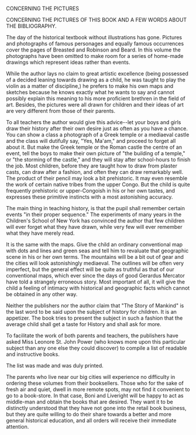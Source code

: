 CONCERNING THE PICTURES

CONCERNING THE PICTURES OF THIS BOOK AND A FEW
WORDS ABOUT THE BIBLIOGRAPHY.


The day of the historical textbook without illustrations has gone.
Pictures and photographs of famous personages and equally famous
occurrences cover the pages of Breasted and Robinson and Beard. In
this volume the photographs have been omitted to make room for a
series of home-made drawings which represent ideas rather than events.

While the author lays no claim to great artistic excellence (being
possessed of a decided leaning towards drawing as a child, he was
taught to play the violin as a matter of discipline,) he prefers to
make his own maps and sketches because he knows exactly what he
wants to say and cannot possibly explain this meaning to his more
proficient brethren in the field of art. Besides, the pictures were all
drawn for children and their ideas of art are very different from those
of their parents.

To all teachers the author would give this advice--let your boys and
girls draw their history after their own desire just as often as you have
a chance. You can show a class a photograph of a Greek temple or a
mediaeval castle and the class will dutifully say, "Yes, Ma'am," and
proceed to forget all about it. But make the Greek temple or the
Roman castle the centre of an event, tell the boys to make their own
picture of "the building of a temple," or "the storming of the castle,"
and they will stay after school-hours to finish the job. Most children,
before they are taught how to draw from plaster casts, can draw after
a fashion, and often they can draw remarkably well. The product of
their pencil may look a bit prehistoric. It may even resemble the
work of certain native tribes from the upper Congo. But the child is
quite frequently prehistoric or upper-Congoish in his or her own tastes,
and expresses these primitive instincts with a most astonishing accuracy.

The main thing in teaching history, is that the pupil shall remember
certain events "in their proper sequence." The experiments of
many years in the Children's School of New York has convinced the
author that few children will ever forget what they have drawn, while
very few will ever remember what they have merely read.

It is the same with the maps. Give the child an ordinary conventional
map with dots and lines and green seas and tell him to revaluate
that geographic scene in his or her own terms. The mountains will be
a bit out of gear and the cities will look astonishingly mediaeval. The
outlines will be often very imperfect, but the general effect will be
quite as truthful as that of our conventional maps, which ever since
the days of good Gerardus Mercator have told a strangely erroneous
story. Most important of all, it will give the child a feeling of intimacy
with historical and geographic facts which cannot be obtained in any
other way.

Neither the publishers nor the author claim that "The Story of Mankind"
is the last word to be said upon the subject of history for children.
It is an appetizer. The book tries to present the subject in such
a fashion that the average child shall get a taste for History and shall
ask for more.

To facilitate the work of both parents and teachers, the publishers
have asked Miss Leonore St. John Power (who knows more upon this
particular subject than any one else they could discover) to compile a
list of readable and instructive books.

The list was made and was duly printed.

The parents who live near our big cities will experience no difficulty
in ordering these volumes from their booksellers. Those who
for the sake of fresh air and quiet, dwell in more remote spots, may
not find it convenient to go to a book-store. In that case, Boni and
Liveright will be happy to act as middle-man and obtain the books
that are desired. They want it to be distinctly understood that
they have not gone into the retail book business, but they are quite
willing to do their share towards a better and more general historical
education, and all orders will receive their immediate attention.